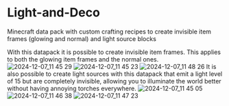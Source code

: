 # Light-and-Deco
Minecraft data pack with custom crafting recipes to create invisible item frames (glowing and normal) and light source blocks

With this datapack it is possible to create invisible item frames. This applies to both the glowing item frames and the normal ones.
![2024-12-07_11 45 29](https://github.com/user-attachments/assets/d7640ad7-0df2-4836-9c5c-055c496edccd)
![2024-12-07_11 45 23](https://github.com/user-attachments/assets/11ce7987-45ff-4442-a05e-76c2c4cc90a0)
![2024-12-07_11 48 26](https://github.com/user-attachments/assets/98b5bbeb-242f-4801-ad70-d649cd0d02d1)
It is also possible to create light sources with this datapack that emit a light level of 15 but are completely invisible, allowing you to illuminate the world better without having annoying torches everywhere.
![2024-12-07_11 45 05](https://github.com/user-attachments/assets/ef1e17de-7174-4222-baad-819d61da2270)
![2024-12-07_11 46 38](https://github.com/user-attachments/assets/5345708f-6ded-444b-8b45-793e5af06c62)
![2024-12-07_11 47 23](https://github.com/user-attachments/assets/d4f652d9-c99c-44c0-ab09-9c827ba81a3e)
